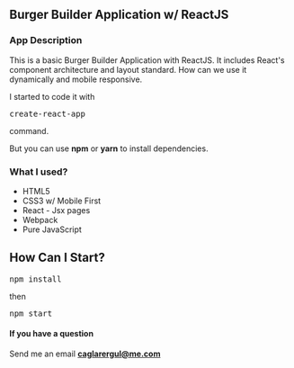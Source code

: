 ## Burger Builder Application w/ ReactJS

### App Description

This is a basic Burger Builder Application with ReactJS.
It includes React's component architecture and layout standard. 
How can we use it dynamically and mobile responsive.

I started to code it with <pre>create-react-app</pre> command.

But you can use <b>npm</b> or <b>yarn</b> to install dependencies. 

### What I used?

- HTML5
- CSS3 w/ Mobile First
- React - Jsx pages
- Webpack
- Pure JavaScript

## How Can I Start?

<pre>npm install</pre>
then
<pre>npm start</pre>

#### If you have a question
Send me an email <b>caglarergul@me.com</b>